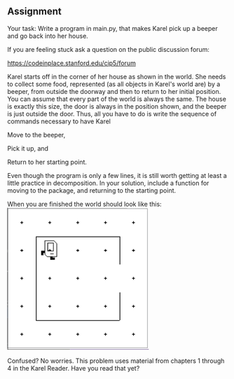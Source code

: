 ## Assignment
Your task: Write a program in main.py, that makes Karel pick up a beeper and go back into her house.

If you are feeling stuck ask a question on the public discussion forum:

https://codeinplace.stanford.edu/cip5/forum

Karel starts off in the corner of her house as shown in the world. She needs to collect some food, represented (as all objects in Karel's world are) by a beeper, from outside the doorway and then to return to her initial position. You can assume that every part of the world is always the same. The house is exactly this size, the door is always in the position shown, and the beeper is just outside the door. Thus, all you have to do is write the sequence of commands necessary to have Karel

Move to the beeper,

Pick it up, and

Return to her starting point.

Even though the program is only a few lines, it is still worth getting at least a little practice in decomposition. In your solution, include a function for moving to the package, and returning to the starting point.

When you are finished the world should look like this:
![karelshome](image.png)


Confused? No worries. This problem uses material from chapters 1 through 4 in the Karel Reader. Have you read that yet?